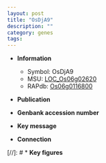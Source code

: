 ```yaml
---
layout: post
title: "OsDjA9"
description: ""
category: genes
tags: 
---
```


* **Information**  
    + Symbol: OsDjA9  
    + MSU: [LOC_Os06g02620](http://rice.uga.edu/cgi-bin/ORF_infopage.cgi?orf=LOC_Os06g02620)  
    + RAPdb: [Os06g0116800](http://rapdb.dna.affrc.go.jp/viewer/gbrowse_details/irgsp1?name=Os06g0116800)  

* **Publication**  

* **Genbank accession number**  

* **Key message**  

* **Connection**  

[//]: # * **Key figures**  


